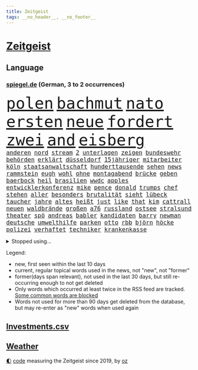 ```yaml
---
title: Zeitgeist
tags: __no_header__, __no_footer__
---
```


# [Zeitgeist](https://oliz.io/zeitgeist/)

## Language

<h3><a href="https://www.spiegel.de" target="_blank">spiegel.de</a> (German, 3 to 2 occurrences)</h3>
<p style="font-family:monospace">
<span style="font-size:32pt"><a href="news_links.html#polen" class="current">polen</a></span>
<span style="font-size:32pt"><a href="news_links.html#bachmut" class="current">bachmut</a></span>
<span style="font-size:32pt"><a href="news_links.html#nato" class="current">nato</a></span>
<span style="font-size:32pt"><a href="news_links.html#ersten" class="current">ersten</a></span>
<span style="font-size:32pt"><a href="news_links.html#neue" class="current">neue</a></span>
<span style="font-size:32pt"><a href="news_links.html#fordert" class="current">fordert</a></span>
<span style="font-size:32pt"><a href="news_links.html#zwei" class="current">zwei</a></span>
<span style="font-size:32pt"><a href="news_links.html#and" class="current">and</a></span>
<span style="font-size:32pt"><a href="news_links.html#eisberg" class="new">eisberg</a></span>
<br>
<span style="font-size:12pt"><a href="news_links.html#anderen" class="current">anderen</a></span>
<span style="font-size:12pt"><a href="news_links.html#nord" class="current">nord</a></span>
<span style="font-size:12pt"><a href="news_links.html#stream" class="current">stream</a></span>
<span style="font-size:12pt"><a href="news_links.html#2" class="current">2</a></span>
<span style="font-size:12pt"><a href="news_links.html#unterlagen" class="current">unterlagen</a></span>
<span style="font-size:12pt"><a href="news_links.html#zeigen" class="current">zeigen</a></span>
<span style="font-size:12pt"><a href="news_links.html#bundeswehr" class="current">bundeswehr</a></span>
<span style="font-size:12pt"><a href="news_links.html#behörden" class="current">behörden</a></span>
<span style="font-size:12pt"><a href="news_links.html#erklärt" class="current">erklärt</a></span>
<span style="font-size:12pt"><a href="news_links.html#düsseldorf" class="current">düsseldorf</a></span>
<span style="font-size:12pt"><a href="news_links.html#15jähriger" class="current">15jähriger</a></span>
<span style="font-size:12pt"><a href="news_links.html#mitarbeiter" class="current">mitarbeiter</a></span>
<span style="font-size:12pt"><a href="news_links.html#köln" class="current">köln</a></span>
<span style="font-size:12pt"><a href="news_links.html#staatsanwaltschaft" class="current">staatsanwaltschaft</a></span>
<span style="font-size:12pt"><a href="news_links.html#hunderttausende" class="current">hunderttausende</a></span>
<span style="font-size:12pt"><a href="news_links.html#sehen" class="current">sehen</a></span>
<span style="font-size:12pt"><a href="news_links.html#news" class="current">news</a></span>
<span style="font-size:12pt"><a href="news_links.html#rammstein" class="new">rammstein</a></span>
<span style="font-size:12pt"><a href="news_links.html#eugh" class="current">eugh</a></span>
<span style="font-size:12pt"><a href="news_links.html#wohl" class="current">wohl</a></span>
<span style="font-size:12pt"><a href="news_links.html#ohne" class="current">ohne</a></span>
<span style="font-size:12pt"><a href="news_links.html#montagabend" class="current">montagabend</a></span>
<span style="font-size:12pt"><a href="news_links.html#brücke" class="current">brücke</a></span>
<span style="font-size:12pt"><a href="news_links.html#geben" class="current">geben</a></span>
<span style="font-size:12pt"><a href="news_links.html#baerbock" class="current">baerbock</a></span>
<span style="font-size:12pt"><a href="news_links.html#heil" class="current">heil</a></span>
<span style="font-size:12pt"><a href="news_links.html#brasilien" class="current">brasilien</a></span>
<span style="font-size:12pt"><a href="news_links.html#wwdc" class="new">wwdc</a></span>
<span style="font-size:12pt"><a href="news_links.html#apples" class="current">apples</a></span>
<span style="font-size:12pt"><a href="news_links.html#entwicklerkonferenz" class="current">entwicklerkonferenz</a></span>
<span style="font-size:12pt"><a href="news_links.html#mike" class="current">mike</a></span>
<span style="font-size:12pt"><a href="news_links.html#pence" class="current">pence</a></span>
<span style="font-size:12pt"><a href="news_links.html#donald" class="current">donald</a></span>
<span style="font-size:12pt"><a href="news_links.html#trumps" class="current">trumps</a></span>
<span style="font-size:12pt"><a href="news_links.html#chef" class="current">chef</a></span>
<span style="font-size:12pt"><a href="news_links.html#stehen" class="current">stehen</a></span>
<span style="font-size:12pt"><a href="news_links.html#aller" class="current">aller</a></span>
<span style="font-size:12pt"><a href="news_links.html#besonders" class="current">besonders</a></span>
<span style="font-size:12pt"><a href="news_links.html#brutalität" class="current">brutalität</a></span>
<span style="font-size:12pt"><a href="news_links.html#sieht" class="current">sieht</a></span>
<span style="font-size:12pt"><a href="news_links.html#lübeck" class="current">lübeck</a></span>
<span style="font-size:12pt"><a href="news_links.html#taucher" class="current">taucher</a></span>
<span style="font-size:12pt"><a href="news_links.html#jahre" class="current">jahre</a></span>
<span style="font-size:12pt"><a href="news_links.html#altes" class="current">altes</a></span>
<span style="font-size:12pt"><a href="news_links.html#heißt" class="current">heißt</a></span>
<span style="font-size:12pt"><a href="news_links.html#just" class="new">just</a></span>
<span style="font-size:12pt"><a href="news_links.html#like" class="new">like</a></span>
<span style="font-size:12pt"><a href="news_links.html#that" class="current">that</a></span>
<span style="font-size:12pt"><a href="news_links.html#kim" class="current">kim</a></span>
<span style="font-size:12pt"><a href="news_links.html#cattrall" class="new">cattrall</a></span>
<span style="font-size:12pt"><a href="news_links.html#neuen" class="current">neuen</a></span>
<span style="font-size:12pt"><a href="news_links.html#waldbrände" class="current">waldbrände</a></span>
<span style="font-size:12pt"><a href="news_links.html#großen" class="current">großen</a></span>
<span style="font-size:12pt"><a href="news_links.html#a76" class="new">a76</a></span>
<span style="font-size:12pt"><a href="news_links.html#russland" class="current">russland</a></span>
<span style="font-size:12pt"><a href="news_links.html#ostsee" class="current">ostsee</a></span>
<span style="font-size:12pt"><a href="news_links.html#stralsund" class="new">stralsund</a></span>
<span style="font-size:12pt"><a href="news_links.html#theater" class="current">theater</a></span>
<span style="font-size:12pt"><a href="news_links.html#spö" class="current">spö</a></span>
<span style="font-size:12pt"><a href="news_links.html#andreas" class="current">andreas</a></span>
<span style="font-size:12pt"><a href="news_links.html#babler" class="new">babler</a></span>
<span style="font-size:12pt"><a href="news_links.html#kandidaten" class="current">kandidaten</a></span>
<span style="font-size:12pt"><a href="news_links.html#barry" class="current">barry</a></span>
<span style="font-size:12pt"><a href="news_links.html#newman" class="new">newman</a></span>
<span style="font-size:12pt"><a href="news_links.html#deutsche" class="current">deutsche</a></span>
<span style="font-size:12pt"><a href="news_links.html#umwelthilfe" class="current">umwelthilfe</a></span>
<span style="font-size:12pt"><a href="news_links.html#parken" class="new">parken</a></span>
<span style="font-size:12pt"><a href="news_links.html#otto" class="current">otto</a></span>
<span style="font-size:12pt"><a href="news_links.html#rbb" class="current">rbb</a></span>
<span style="font-size:12pt"><a href="news_links.html#björn" class="current">björn</a></span>
<span style="font-size:12pt"><a href="news_links.html#höcke" class="current">höcke</a></span>
<span style="font-size:12pt"><a href="news_links.html#polizei" class="current">polizei</a></span>
<span style="font-size:12pt"><a href="news_links.html#verhaftet" class="current">verhaftet</a></span>
<span style="font-size:12pt"><a href="news_links.html#techniker" class="new">techniker</a></span>
<span style="font-size:12pt"><a href="news_links.html#krankenkasse" class="current">krankenkasse</a></span>
</p>
<details>
<summary>Stopped using...</summary>
<p class="former" style="font-size:12pt">
internet(956) tom(956) eindruck(955) kurzem(955) sogenannte(954) wechseln(954) bayerns(953) carsten(953) steigenden(953) tausend(953) tiktok(953) begründung(952) berichterstattung(952) elfmeter(952) historiker(952) rtl(952) unmut(952) vorliegt(952) alpen(951) badenwürttembergs(951) bmw(951) christine(951) david(951) gesunken(951) gründer(951) hört(951) jüngste(951) bahnhof(950) erwägt(950) gutachten(950) haftstrafe(950) steuer(950) verhängen(950) verändert(950) erfahren(949) erfahrung(949) maske(949) mitglied(949) spdpolitiker(949) überlebte(949) 6(948) elektroauto(948) gestrichen(948) lebte(948) moderne(948) positiv(948) rückt(948) stets(948) strengere(948) weitet(948) arbeitsplatz(947) ermöglichen(947) ifoinstitut(947) problemen(947) präsentieren(947) schauspielerin(947) spekuliert(947) tötet(947) you(947) babys(946) for(946) infektion(946) lars(946) 43(945) amnesty(945) deswegen(945) kaputt(945) roman(945) sprach(945) täglich(945) tödlichen(945) umsatz(945) abstimmen(944) enthüllt(944) fußballer(944) lösen(944) missbraucht(944) schaltet(944) schottland(944) verena(944) zugelassen(944) zuversicht(944) ärgert(944) ökonom(944) freut(943) fußballprofi(943) geldstrafe(943) nahverkehr(943) sinnvoll(943) tokio(943) vorsprung(943) einreisen(942) konflikte(942) milliarde(942) reporter(942) still(942) trafen(942) appell(941) australische(941) reiste(941) unbedingt(941) bewegen(940) i(940) körperverletzung(940) marke(940) 3000(939) kontakte(939) standen(939) mieten(938) offiziellen(938) pflanzen(938) entsetzen(937) aufnahme(936) einnahmen(936) abgebrochen(935) berät(935) genauso(934) option(934) pünktlich(934) empfängt(933) spiegelumfrage(933) steckte(933) gemeinsame(930) parallelen(930) ähnlich(930) unzufrieden(928) damals(927) katholischen(927) richard(926) landesweit(925) wind(925) größere(924) projekte(924) sitzung(924) gehörte(922) bremsen(921) nieder(919) abhängig(918) bangen(912) staatlichen(912) überfall(910) verdoppelt(901) startup(900) abschluss(889) räumte(847) cent(846) höheres(843) langjährige(840) konfrontation(839) belästigung(826) zusammenbruch(810) kleinstadt(809) josef(806) unis(767) gewalttat(762) holz(733) notenbank(721) kontinent(718) felix(713) drohende(711) flohen(705) tricks(698) fotografen(694) belastung(691) zerstörte(690) zugestimmt(670) brücken(668) bedankt(667) superstars(656) 120(653) jenseits(640) günstiges(630) zurückziehen(630) moderner(627) tabellenführer(625) universität(618) illegaler(612) preiserhöhungen(610) pauli(608) telefoniert(606) söders(603) großbank(593) militärmanöver(592) mehrfamilienhaus(590) minus(587) bettina(586) direkte(578) strackzimmermann(576) magazin(572) studenten(571) spürbar(569) ampelparteien(565) inklusive(564) fahndet(553) donbass(551) vorbereitungen(547) vorgesehen(543) trip(538) gesteckt(535) guterres(535) motive(529) loch(528) diskussionen(526) kretschmann(525) angekündigte(523) verabschieden(523) zustimmung(523) lehrerinnen(521) teuerung(519) öffentlichrechtlichen(519) verteuert(515) marieagnes(513) bat(509) bundesinnenministerin(508) stuhl(500) verpflichtung(500) passierte(494) verschwinden(494) gerichte(490) neuwagen(489) wettkampf(486) krebs(484) 2002(478) damalige(478) geschenk(477) afrikanischen(476) filmemacher(476) journalismus(473) tempolimit(473) geiselnahme(472) überzeugung(470) stuttgarter(463) versteckte(463) luftfahrt(462) reichweite(461) sitz(459) geplanter(452) don(449) 17jährige(447) dreharbeiten(442) first(442) pannen(442) verschwörung(442) vorab(442) gefolgt(440) dubiosen(439) sklaverei(438) betrieben(436) schildern(434) messerangriff(429) invasoren(423) iranische(422) bewusst(421) koch(420) cherson(416) ergab(412) abgrund(408) einrichtung(408) erlauben(408) g20(408) talent(408) suchten(407) fußballerinnen(406) austria(396) großmutter(396) inside(396) beliebtesten(395) 24jährige(386) hammer(386) franken(384) gepäck(376) prominenten(374) zentrale(374) würdigt(373) hitze(372) dinner(364) einstecken(364) 80000(362) budapest(359) verklagen(357) elisabeth(356) sinne(356) royale(351) ausbauen(349) oklahoma(349) 21jähriger(348) galten(348) stockholm(348) anwältin(346) grundschule(344) update(340) notaufnahme(339) tempel(339) nationale(335) alzheimer(333) plädieren(333) tvinterview(333) wohnmobil(333) zuwanderung(332) verunglückten(331) angehörigen(330) bruno(328) gelöscht(328) fahrgäste(326) fehlstart(326) finde(326) erobern(325) dokumentation(324) gleichberechtigung(324) image(323) revolutionieren(323) tasche(320) bruttoinlandsprodukt(319) heißer(319) us(318) berlinneukölln(315) großeltern(314) davis(313) fehlenden(312) namens(312) ungerecht(312) wissenschaft(312) fasst(310) legal(309) oslo(309) starkwatzinger(309) einschlag(308) jubeln(308) ähnlichen(308) aufgaben(305) eukommissar(304) freigabe(304) klimaschützer(304) überlegt(304) scheiterten(301) etlichen(299) 2008(297) linien(294) scheiden(294) überlastet(294) daneben(292) diana(292) fuchs(290) nebenwirkungen(288) neukölln(288) fahrerin(286) bürgergeld(284) hetze(283) hinrichtung(283) notruf(283) einziges(282) demonstration(281) marvin(281) flüsse(280) vereinbarten(280) tücken(279) raketenangriffen(278) ticketpreise(276) wunderbar(272) elefanten(271) herunter(269) entkommen(267) jackson(264) verurteilter(264) bedauert(263) angler(261) überreste(260) kündigung(259) stephan(259) gefährdung(256) ernährung(255) zutritt(255) erzielte(254) interessierte(254) unionsfraktion(254) beschwert(253) feierten(253) durchgang(252) moralische(252) umgebung(251) archäologen(250) freigegeben(249) durchaus(246) monika(245) johan(244) nutzern(244) informierte(243) rügt(243) stützt(241) beherrscht(240) wasserversorgung(240) wohnraum(240) krone(239) angesehen(238) caroline(238) oregon(237) finanzkrise(236) beobachter(235) hessischen(235) kurswechsel(235) fortschritte(234) lkwfahrer(233) schwächt(233) commerzbank(232) neymar(231) verfängt(231) zimmer(229) symbole(228) beihilfe(226) benennen(226) houston(226) morgan(226) persönlichen(226) opel(225) klimaaktivistin(224) rechtlichen(224) eingezogen(223) grundschulen(222) männliche(222) raketenangriffe(222) tunesien(222) steven(220) katze(219) umfassend(219) 3500(218) bnd(218) freundschaft(218) weltbank(218) belege(216) machtlos(216) zusammengestoßen(216) abgewählt(215) koblenz(215) nordkoreas(215) stießen(214) pjöngjang(213) anerkannt(212) hugh(212) abgeordnetenhaus(211) absehbar(210) auszahlung(210) indonesien(210) drehbücher(208) regierenden(208) lehrkräftemangel(206) alice(204) fördert(204) passagieren(204) cyberangriff(203) p(203) designierte(202) autorinnen(201) tottenham(200) beantragen(199) ausreise(198) gwyneth(198) paltrow(198) jeremy(197) orden(197) armin(196) sowohl(194) mitarbeitern(193) doping(192) fdpverkehrsminister(191) psychisch(191) spion(191) kritisierten(190) milliardenverlust(190) tübingen(190) gestohlenen(189) ausgemacht(187) sms(187) bowie(186) schossen(186) wohnungsnot(186) unerlaubt(185) verfehlte(185) redet(182) schmecken(182) abbauen(180) serbische(180) usamerikanerin(180) erlebnisse(178) südafrikas(178) group(177) infantino(177) basf(176) lauter(174) regimekritiker(174) 4(173) entzweit(172) monatelangen(172) insider(171) eingestuft(170) singen(170) hilfslieferungen(169) landesweiten(169) gewöhnt(168) server(168) engere(167) gianni(167) klimakleber(167) gottes(166) kritikern(166) quarterback(166) güterzug(165) affen(163) frische(163) vorbereitung(163) 2009(162) deutschlandfunk(162) ungewöhnliches(162) wirklichkeit(162) jong(161) un(161) schieflage(160) supermarkt(160) ubahn(160) absolut(159) naturschützer(159) münzen(158) rentnerin(158) legten(157) traut(157) anstrengend(156) erwähnt(156) gekündigt(156) ausbleibende(155) groko(155) hinnehmen(155) belgier(154) goldenen(154) kleinsten(153) munitionsbeschaffung(153) ähnlicher(152) 26jähriger(151) anzugreifen(151) bedauern(151) gerüchten(151) labor(151) preisbremsen(151) regierende(151) fynn(150) kliemann(150) lehrern(150) missbrauchte(150) trieb(150) umziehen(149) weißes(149) kandidieren(148) leblos(148) mittelständler(148) perfekten(148) autobahnbau(147) brettspiele(147) hassen(147) palast(147) sprint(147) euabgeordnete(146) jva(146) sportlerinnen(146) geiseln(144) gigantische(144) heimische(144) unterbrechen(144) uwe(144) kopiert(143) mehrheitlich(143) pionier(143) vergab(143) voraussetzung(143) feldern(141) schlapp(141) todesliste(141) woke(141) einwanderer(140) entgleist(140) todesursache(140) traditionellen(140) umkämpft(140) waffenhilfe(140) weinen(140) gerüstet(139) hungern(139) umzug(139) veränderte(139) gelder(138) kronzeugen(138) ignorieren(137) afdpolitikerin(135) googles(135) kredit(135) krisengebieten(135) nachteile(135) nannte(135) opa(134) ressourcen(134) bestsellerautorin(133) emotionale(133) nachbarländern(133) vorfälle(133) üppig(133) amtsantritt(132) geheimnisse(132) quote(132) a38(131) indizien(131) festivals(130) passanten(130) geldbuße(128) normale(128) abendessen(127) aufwind(127) chinese(127) flüchtig(127) kommentierte(127) möglichem(127) verfolgten(127) verleger(127) aufträgen(126) geldgeber(126) bad(125) markle(125) zweck(124) feministischer(123) hundebesitzer(123) knappheit(123) sprüche(123) süditalien(123) temperatur(123) umweltministerin(123) ertragen(122) flensburg(122) gelesen(122) nervt(121) plätzen(121) baute(120) jp(120) wayne(120) 69(119) vorwerfen(118) liebt(117) republic(117) streitereien(117) ebike(116) financial(116) geschäften(116) isst(116) ostern(116) umweltschutz(116) ma(115) american(114) bundesligisten(114) entsprechenden(114) offline(114) südsudan(114) zwang(113) ausweisung(112) chatbot(112) dopingfall(112) geo(112) messe(112) pendler(112) queensland(112) befasst(111) gekippt(111) 52(110) baden(110) geldtransporter(110) befördert(109) antonio(108) marin(108) medienbranche(108) polizeiangaben(108) steigert(108) akt(107) angestiegen(106) bundesbildungsministerin(106) religiösen(106) wände(106) bergab(105) lagerfeld(105) monden(105) beschleunigt(104) rast(104) sanken(104) vermittlerrolle(104) begreifen(103) ländlichen(103) sozialer(103) bundesweiten(102) coronawarnapp(102) vertreiben(102) besprechen(101) nachhaltigen(101) verlangte(101) manipulationen(100) vonovia(100) wahrscheinlichkeit(100) anzeigen(99) auffälligen(99) auszeit(99) felipe(99) kleinere(99) traurig(99) antike(98) läuferinnen(98) rezensentin(98) 18000(97) neapel(97) regierungsparteien(97) erforschen(96) seltenen(96) skipper(96) tarifverhandlungen(96) vierjährigen(96) annehmen(95) bestrafen(95) generalstaatsanwältin(95) schult(95) unruhe(95) häftlingen(94) 51(93) bauarbeiten(93) generäle(93) hinterbliebenen(93) vertritt(93) brokstedt(92) geschäftszahlen(92) siedlung(92) story(92) verzögerung(92) fachteam(91) ibrahim(91) schulklassen(91) stange(91) zweifacher(91) 35jährige(90) ausspähen(90) elch(90) gestehen(90) hausbrand(90) vereidigung(90) verliebt(90) academy(89) desinfektionsmittel(89) leidwesen(89) recherchiert(89) säugling(89) unfallursache(89) absurden(88) asylverfahren(88) influencer(88) sehbehinderte(88) tourist(88) berührung(87) förster(87) leerer(87) mittelfeldstar(87) notfalleinsatz(87) verwechseln(87) zuschüsse(87) berufsverkehr(86) coup(86) einzigartig(86) euren(86) freiberg(86) geschlechtsverkehr(86) klubführung(86) lieferte(86) miniatur(86) mitglieds(86) schneemassen(86) wassermassen(86) weltmeisterin(86) affären(85) metro(85) pharmakonzern(85) taumelt(85) universum(85) wahlkampfspenden(85) achtzig(84) amtszeiten(84) anstehenden(84) befürworter(84) projekten(84) toll(84) weltklasse(84) aufgerüstet(83) briefkasten(83) hitzewelle(83) landesgrenzen(83) menschliche(83) reddit(83) resnikow(83) schwärmen(83) spdspitzenkandidatin(83) élysée(83) anrufe(82) epoche(82) kontrollierten(82) popsuperstar(82) überaus(82) ausgewiesen(81) deklassierte(81) elektrisch(81) geschnappt(81) leichtathletik(81) merklich(81) preisverleihung(81) schüchtern(81) trunkenheit(81) 75000(80) arbeitskampf(80) feiernde(80) flugobjekte(80) potenzial(80) schlappe(80) zellen(80) 1998(79) autobahnausbau(79) halbschwester(79) wirbelstürme(79) affleck(78) hundekot(78) insidern(78) kurznachrichten(78) quittung(78) arbeitgeberverband(77) bahnübergang(77) erwecken(77) gleicht(77) initiativen(77) kaufmann(77) konkreten(77) nährt(77) sofortigen(77) tal(77) tarifabschluss(77) faust(76) gestohlene(76) herbe(76) mund(76) vergnügungspark(76) wohngebiete(76) zwölften(76) 102(75) emobilität(75) nairobi(75) saniert(75) afrikanische(74) ausgelobt(74) eilig(74) eishockey(74) geborene(74) rio(74) schulranzen(74) staatenbündnis(74) würmer(74) damaskus(73) entlohnt(73) sitzenden(73) ssc(73) athletinnen(72) blüht(72) flugplatz(72) manipulieren(72) regelt(72) university(72) warburgbank(72) fähre(71) golfer(71) kabel(71) karlsruher(71) ostdeutschen(71) aufzeichnungen(70) dasselbe(70) equal(70) ernsten(70) industrieproduktion(70) krankheitsbedingt(70) legalisierung(70) pay(70) platzieren(70) schrank(70) sean(70) tabellenspitze(70) verdiwarnstreik(70) verlegen(70) ajay(69) ausweitung(69) banga(69) friedensbewegung(69) influencerinnen(69) konkreter(69) lasst(69) pflegeversicherung(69) artillerie(68) aufkommen(68) beliebtes(68) duisburg(68) entspricht(68) neunte(68) passend(68) römisches(68) verwandeln(68) zurückgeschickt(68) abbrechen(67) baltimore(67) erpressung(67) gewartet(67) gruppierungen(67) klarem(67) schwacher(67) wirtschaftsleistung(67) 12000(66) feaser(66) industrien(66) klimagruppe(66) transformation(66) verzehrverbot(66) auswärts(65) bein(65) bestreikt(65) bock(65) date(65) it(65) leuchten(65) messerattacken(65) pistolen(65) vorfahren(65) altkanzler(64) schuldzuweisungen(64) verwandlung(64) wörter(64) milliardenschwere(63) sascha(63) zeug(63) gleichmäßig(62) hausmeister(62) saisonstart(62) schlussphase(62) schulweg(62) usbundesstaats(62) weltgemeinschaft(62) zerstreiten(62) bier(61) datensätze(61) fantastisch(61) kommunistische(61) meerestiere(61) scheibe(61) delikatesse(60) radsporttalent(60) steinzeit(60) tiberi(60) älteren(60) bezieht(59) brjansk(59) bären(59) immobilieneigentümer(59) nahverkehrs(59) therapiesitzung(59) ungeklärt(59) buchmesse(58) dieselautos(58) eishockeyprofi(58) kontrollverlust(58) messengerdienst(58) molotowcocktails(58) spektakulärer(58) bürgermeisters(57) ermahnt(57) goretzka(57) säule(57) überweisung(57) bahnreisende(56) batterieantrieb(56) bestanden(56) jakob(56) mädchenschulen(56) qualifying(56) sprengungen(56) sprintrennen(56) vermischt(56) coronajahren(55) dna(55) erschießen(55) mobil(55) terrorakt(55) verstößen(55) vertuscht(55) besorgnis(54) british(54) fehlentscheidungen(54) fortschrittskoalition(54) gegenwind(54) kiste(54) rüstungsproduktion(54) statistiken(54) ungebrochen(54) vermögenswerte(54) empfänger(53) erzbischof(53) faszinierend(53) kletterten(53) periode(53) personalentscheidung(53) wanderer(53) aktueller(52) breiter(52) tickt(52) unfairen(52) aufwendige(51) einspruch(51) zufriedenheit(51) 44jähriger(50) festgelegt(50) hauseigentümer(50) nio(50) algenteppich(49) beides(49) bundesligist(49) deutliches(49) feminismus(49) hakenkreuze(49) maja(49) nominierung(49) professionelle(49) single(49) versicherungen(49) 25jähriger(48) duschen(48) f(48) jehovas(48) mails(48) regimegegner(48) trotzte(48) vergiftungsfälle(48) voice(48) w(48) anrufer(47) ecuadors(47) jpmorgan(47) straflager(47) 800000(46) ausgegraben(46) beschlagnahmung(46) geliehen(46) j(46) krisenbank(46) laien(46) landeschef(46) ticket(46) 84(45) glücksfall(45) honduras(45) magazins(45) regal(45) riskieren(45) unrealistisch(45) ärgern(45) challenges(44) prinzip(44) robin(44) rudern(44) spalten(44) säen(44) personenschutz(43) regenjacke(43) revolver(43) schleuser(43) sultan(43) thron(43) unschuldig(43) yoon(43) elternkolumne(42) strafgerichtshof(42) verhandlungsrunde(42) afdstimmen(41) angeprangert(41) bankenkrise(41) bankenturbulenzen(41) birgit(41) bleibende(41) bundestags(41) klingelt(41) menschenhandel(41) versorgungslage(41) behaupten(40) bewährung(40) efuels(40) fasten(40) schäferhund(40) usbc(40) verkleinert(40) augenzeugen(39) australischer(39) eigenem(39) juwelier(39) juweliergeschäft(39) abschottung(38) angehalten(38) lehrstück(38) miterfinder(38) national(38) schottischen(38) sturmgewehre(38) versagens(38) verschiedener(38) weltbevölkerung(38) astronomen(37) ausgezeichnete(37) differenzen(37) eier(37) flink(37) gattin(37) makel(37) polio(37) referendum(37) waffenbehörde(37) alibabagründer(36) drohte(36) kandidatenlisten(36) käfer(36) kürzertreten(36) monarch(36) regionalbank(36) ökosysteme(36) adhs(35) fahrscheins(35) festgefahrenen(35) files(35) fundstücke(35) liberaler(35) lustiger(35) oscarpreisträgerin(35) produkt(35) sommerzeit(35) sorgerecht(35) unerlaubten(35) verbraucherschutz(35) agentur(34) amok(34) anthropologe(34) davidstatue(34) extremsportler(34) kontakten(34) probiert(34) sanna(34) schulleiterin(34) anonymer(33) bieter(33) erkannte(33) fläche(33) geklappt(33) kommunisten(33) uswahl(33) ernsthafte(32) festgeklebt(32) geldautomatensprenger(32) internes(32) juror(32) klimaschutzgesetzes(32) koalitionsvertrag(32) musikvideos(31) pflegebranche(31) senden(31) aufgeladen(30) dieselaffäre(30) fraktion(30) gesundheitlichen(30) stuckradbarre(30) grönland(29) staatsbankett(29) absolute(28) disneykonzern(28) drogenkonsum(28) filesrecherche(28) imperialismus(28) schenken(28) sklavenarbeit(28) umgesiedelt(28) unterbricht(28) aufarbeiten(27) berührt(27) exministerpräsident(27) kinderärzte(27) kontern(27) npr(27) parkinson(27) usamerikanische(27) victor(27) ausgesehen(26) bundesstaates(26) chicago(26) funkstille(26) horrorszenario(26) mindert(26) stuft(26) ü50(26) astana(25) erzwungen(25) katastrophen(25) krankschreibung(25) reichtum(25) umtriebe(25) verfügen(25) bürgerkriegs(24) humanitären(24) sensationen(24) skandalbank(24) söldner(24) uranus(24) bundestagsuntersuchungsausschuss(23) durcheinanderbringen(23) einfuhren(23) matt(23) neuerliche(23) schachwm(23) tanken(23) wunsiedel(23) zehnjährigen(23) abzubrechen(22) exzellente(22) radiosender(22) tiefstand(22) wiederholten(22) bandengewalt(21) erschrecken(21) gebilligt(21) geldautomaten(21) kämen(21) medikament(21) plans(21) semester(21) dreist(20) gefängnisstrafen(20) netzwerke(20) rechtsextrem(20) tvrechte(20) vorräte(20) einfuhr(19) entzaubert(19) fußballmeisterschaft(19) jamie(19) mathias(19) zuneigung(19) cut(18) stromschlag(18) craig(17) explodierte(17) monatlich(17) snooker(17) starship(17) tennisprofis(17) brauer(16) preisgeld(16) scherzt(16) solarenergie(16) verlorenem(16) verzettelt(16) überschatten(16) manipulationsskandal(15) nachbarstaaten(15) orientierung(15) umwälzen(15) vereinfacht(15) aß(14) bundesgesundheitsminister(14) cumexgeschäften(14) neuordnung(14) seekarten(14) wildblumen(14) yoga(14) andalusien(13) schmerzmittel(13) titelseite(13) versteckt(13) aufgerollt(12) champagner(12) einberufung(12) serien(12) zollitsch(12) barbara(11) beraterin(11) feuerpause(11) haar(11) heiztechnik(11) innenpolitische(11) probe(11) promille(11) trinke(11)
</p>
</details>
<p>Legend:
<ul>
<li><span class="new">new</span>, first seen within the last 10 days</li>
<li><span class="current">current</span>, regular topical words used in the news, not "new", not "former"</li>
<li><span class="former">former(days span relevant)</span>, not used in the last 30 days, but still re-occurring enough to not get deleted</li>
<li>Only words which occurred at least twice in the RSS feed are tracked. <a href="language/filters.py">Some common words are blocked</a></li>
<li>Words not used for more than 90 days get deleted from the database, but may re-enter as "new" words when used again</li>
</ul>
</p>

## [Investments](investments.html)[.csv](investments.csv)

## [Weather](weather.html)

<footer>
<a href="javascript:toggleTheme()" class="nav">🌓</a>
<a href="https://github.com/ooz/zeitgeist">code</a> measuring the Zeitgeist since 2019, by <a href="https://oliz.io">oz</a>
</footer>
